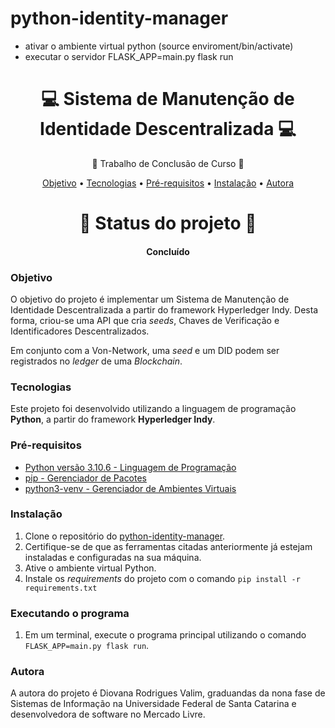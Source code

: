 # python-identity-manager

- ativar o ambiente virtual python (source enviroment/bin/activate)
- executar o servidor FLASK_APP=main.py flask run

<h1 align="center">💻 Sistema de Manutenção de Identidade Descentralizada 💻 </h1>
<p align="center">🚀 Trabalho de Conclusão de Curso 🚀</p>
<p align="center">
 <a href="#objetivo">Objetivo</a> •
 <a href="#tecnologias">Tecnologias</a> • 
 <a href="#pré-requisitos">Pré-requisitos</a> •
 <a href="#instalação">Instalação</a> •
 <a href="#autora">Autora</a>
</p>

<h1 align="center"> 
  🚀 Status do projeto 🚀
</h1>
<h4 align="center"> Concluído </h4>

### Objetivo

O objetivo do projeto é implementar um Sistema de Manutenção de Identidade Descentralizada a partir do 
framework Hyperledger Indy. Desta forma, criou-se uma API que cria *seeds*, Chaves de Verificação e Identificadores Descentralizados.

Em conjunto com a Von-Network, uma *seed* e um DID podem ser registrados no *ledger* de uma *Blockchain*. 

### Tecnologias

Este projeto foi desenvolvido utilizando a linguagem de programação __Python__, a partir do framework __Hyperledger Indy__.

### Pré-requisitos

- [Python versão 3.10.6 - Linguagem de Programação](https://www.python.org/downloads/)
- [pip - Gerenciador de Pacotes](https://pip.pypa.io/en/stable/installation/)
- [python3-venv - Gerenciador de Ambientes Virtuais](https://medium.com/@LogeshSakthivel/python-virtual-env-in-windows-and-linux-4a2d4a6030cf)

### Instalação

1. Clone o repositório do [python-identity-manager](https://github.com/ddvalim/python-identity-manager).
2. Certifique-se de que as ferramentas citadas anteriormente já estejam instaladas e configuradas na sua máquina.
3. Ative o ambiente virtual Python.
4. Instale os *requirements* do projeto com o comando `pip install -r requirements.txt`


### Executando o programa

1. Em um terminal, execute o programa principal utilizando o comando `FLASK_APP=main.py flask run`.

### Autora

A autora do projeto é Diovana Rodrigues Valim, graduandas da nona fase de Sistemas de Informação na Universidade Federal de Santa Catarina e desenvolvedora de software no Mercado Livre.
